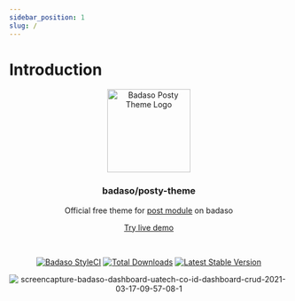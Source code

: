 ```yaml
---
sidebar_position: 1
slug: /
---
```


# Introduction

<p align="center">
  <a href="https://badaso-posty.uatech.co.id/">
    <img src="https://badaso-posty.uatech.co.id/img/badaso-module-logo.png" width="150px" alt="Badaso Posty Theme Logo" />
  </a>
</p>
<h3 align="center">badaso/posty-theme</h3>
<p align="center">Official free theme for <a href="https://github.com/uasoft-indonesia/badaso-post-module">post module</a> on badaso</p>
<p align="center"><a href="https://badaso-demo.uatech.co.id/post" target="_blank">Try live demo</a></p>
<br />

<p align="center">
<a href="https://github.styleci.io/repos/347838630"><img src="https://github.styleci.io/repos/347838630/shield" alt="Badaso StyleCI"/></a>
<a href="https://packagist.org/packages/uasoft-indonesia/badaso-posty"><img src="https://img.shields.io/packagist/dt/badaso/core" alt="Total Downloads"/></a>
<a href="https://packagist.org/packages/uasoft-indonesia/badaso-posty "><img src="https://img.shields.io/packagist/v/badaso/core" alt="Latest Stable Version"/></a>
</p>

<p align="center">
    <img src="https://badaso-posty.uatech.co.id/img/badaso-posty-theme-preview.png" alt="screencapture-badaso-dashboard-uatech-co-id-dashboard-crud-2021-03-17-09-57-08-1" />
</p>
